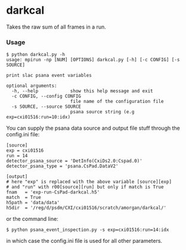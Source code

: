 # darkcal
Takes the raw sum of all frames in a run.

### Usage
```
$ python darkcal.py -h
usage: mpirun -np [NUM] [OPTIONS] darkcal.py [-h] [-c CONFIG] [-s SOURCE]

print slac psana event variables

optional arguments:
  -h, --help            show this help message and exit
  -c CONFIG, --config CONFIG
                        file name of the configuration file
  -s SOURCE, --source SOURCE
                        psana source string (e.g exp=cxi01516:run=10:idx)
```

You can supply the psana data source and output file stuff through the config.ini file:
```
[source]
exp = cxi01516
run = 14
detector_psana_source = 'DetInfo(CxiDs2.0:Cspad.0)'
detector_psana_type = 'psana.CsPad.DataV2'

[output]
# here "exp" is replaced with the above variable [source][exp] 
# and "run" with r00[source][run] but only if match is True
fnam   = 'exp-run-CsPad-darkcal.h5' 
match  = True
h5path = 'data/data'
h5dir  = '/reg/d/psdm/CXI/cxi01516/scratch/amorgan/darkcal/'
```
or the command line:
```
$ python psana_event_inspection.py -s exp=cxi01516:run=14:idx
```
in which case the config.ini file is used for all other parameters.


